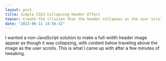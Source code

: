 ```yaml
---
layout: post
title: Simple CSS3 Collapsing Header Effect
teaser: Create the illusion that the header collapses as the user scrolls down the page.
date: "2013-06-11 14:56:32"
---
```


I wanted a non-JavaScript solution to make a full-width header image appear as though it was collapsing, with content below traveling above the image as the user scrolls. This is what I came up with after a few minutes of tweaking.

<div class="codepen">
  <div data-height="450" data-theme-id="23593" data-slug-hash="corFl" data-default-tab="result" data-user="cbracco" data-embed-version="1" class="codepen"></div>
  <script async src="//assets.codepen.io/assets/embed/ei.js"></script>
</div>
